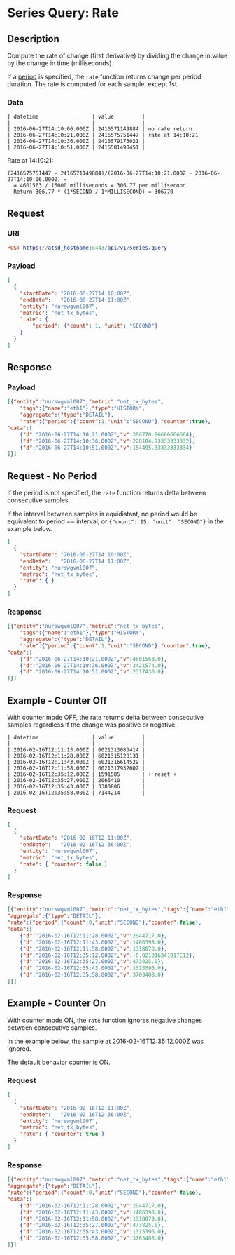 # Series Query: Rate

## Description

Compute the rate of change (first derivative) by dividing the change in value by the change in time (milliseconds). 

If a [period](../../../../api/data/series/period.md) is specified, the `rate` function returns change per period duration. The rate is computed for each sample, except 1st.

### Data

```ls
| datetime                 | value         | 
|--------------------------|---------------| 
| 2016-06-27T14:10:06.000Z | 2416571149884 | no rate return
| 2016-06-27T14:10:21.000Z | 2416575751447 | rate at 14:10:21
| 2016-06-27T14:10:36.000Z | 2416579173021 |    
| 2016-06-27T14:10:51.000Z | 2416581490451 | 
```

Rate at 14:10:21: 

```ls
(2416575751447 - 2416571149884)/(2016-06-27T14:10:21.000Z - 2016-06-27T14:10:06.000Z) =
  = 4601563 / 15000 milliseconds = 306.77 per millisecond
  Return 306.77 * (1*SECOND / 1*MILLISECOND) = 306770
```

## Request

### URI

```elm
POST https://atsd_hostname:8443/api/v1/series/query
```

### Payload

```json
[
  {
    "startDate": "2016-06-27T14:10:00Z",
    "endDate":   "2016-06-27T14:11:00Z",
    "entity": "nurswgvml007",
    "metric": "net_tx_bytes",
    "rate": {
        "period": {"count": 1, "unit": "SECOND"}
    }      
  }
]
```

## Response

### Payload

```json
[{"entity":"nurswgvml007","metric":"net_tx_bytes",
	"tags":{"name":"eth1"},"type":"HISTORY",
	"aggregate":{"type":"DETAIL"},
	"rate":{"period":{"count":1,"unit":"SECOND"},"counter":true},
"data":[
	{"d":"2016-06-27T14:10:21.000Z","v":306770.86666666664},
	{"d":"2016-06-27T14:10:36.000Z","v":228104.93333333332},
	{"d":"2016-06-27T14:10:51.000Z","v":154495.33333333334}
]}]
```

## Request - No Period

If the period is not specified, the `rate` function returns delta between consecutive samples.

If the interval between samples is equidistant, no period would be equivalent to period == interval, or  `{"count": 15, "unit": "SECOND"}` in the example below.

```json
[
  {
    "startDate": "2016-06-27T14:10:00Z",
    "endDate":   "2016-06-27T14:11:00Z",
    "entity": "nurswgvml007",
    "metric": "net_tx_bytes",
    "rate": { }      
  }
]
```

### Response

```json
[{"entity":"nurswgvml007","metric":"net_tx_bytes",
	"tags":{"name":"eth1"},"type":"HISTORY",
	"aggregate":{"type":"DETAIL"},
	"rate":{"period":{"count":1,"unit":"SECOND"},"counter":true},
"data":[
	{"d":"2016-06-27T14:10:21.000Z","v":4601563.0},
	{"d":"2016-06-27T14:10:36.000Z","v":3421574.0},
	{"d":"2016-06-27T14:10:51.000Z","v":2317430.0}
]}]
```

## Example - Counter Off

With counter mode OFF, the rate returns delta between consecutive samples regardless if the change was positive or negative.

```ls
| datetime                 | value         | 
|--------------------------|---------------| 
| 2016-02-16T12:11:13.000Z | 6021313083414 | 
| 2016-02-16T12:11:28.000Z | 6021315128131 | 
| 2016-02-16T12:11:43.000Z | 6021316614529 | 
| 2016-02-16T12:11:58.000Z | 6021317932602 | 
| 2016-02-16T12:35:12.000Z | 1591585       | + reset +
| 2016-02-16T12:35:27.000Z | 2065410       | 
| 2016-02-16T12:35:43.000Z | 3380806       | 
| 2016-02-16T12:35:58.000Z | 7144214       | 
```

### Request

```json
[
  {
    "startDate": "2016-02-16T12:11:00Z",
    "endDate":   "2016-02-16T12:36:00Z",
    "entity": "nurswgvml007",
    "metric": "net_tx_bytes",
    "rate": { "counter": false }
  }
]
```

### Response

```json
[{"entity":"nurswgvml007","metric":"net_tx_bytes","tags":{"name":"eth1"},"type":"HISTORY",
"aggregate":{"type":"DETAIL"},
"rate":{"period":{"count":0,"unit":"SECOND"},"counter":false},
"data":[
	{"d":"2016-02-16T12:11:28.000Z","v":2044717.0},
	{"d":"2016-02-16T12:11:43.000Z","v":1486398.0},
	{"d":"2016-02-16T12:11:58.000Z","v":1318073.0},
	{"d":"2016-02-16T12:35:12.000Z","v":-6.021316341017E12},
	{"d":"2016-02-16T12:35:27.000Z","v":473825.0},
	{"d":"2016-02-16T12:35:43.000Z","v":1315396.0},
	{"d":"2016-02-16T12:35:58.000Z","v":3763408.0}
]}]
```

## Example - Counter On

With counter mode ON, the `rate` function ignores negative changes between consecutive samples.

In the example below, the sample at 2016-02-16T12:35:12.000Z was ignored.

The default behavior counter is ON.

### Request

```json
[
  {
    "startDate": "2016-02-16T12:11:00Z",
    "endDate":   "2016-02-16T12:36:00Z",
    "entity": "nurswgvml007",
    "metric": "net_tx_bytes",
    "rate": { "counter": true }
  }
]
```

### Response

```json
[{"entity":"nurswgvml007","metric":"net_tx_bytes","tags":{"name":"eth1"},"type":"HISTORY",
"aggregate":{"type":"DETAIL"},
"rate":{"period":{"count":0,"unit":"SECOND"},"counter":false},
"data":[
	{"d":"2016-02-16T12:11:28.000Z","v":2044717.0},
	{"d":"2016-02-16T12:11:43.000Z","v":1486398.0},
	{"d":"2016-02-16T12:11:58.000Z","v":1318073.0},
	{"d":"2016-02-16T12:35:27.000Z","v":473825.0},
	{"d":"2016-02-16T12:35:43.000Z","v":1315396.0},
	{"d":"2016-02-16T12:35:58.000Z","v":3763408.0}
]}]
```
